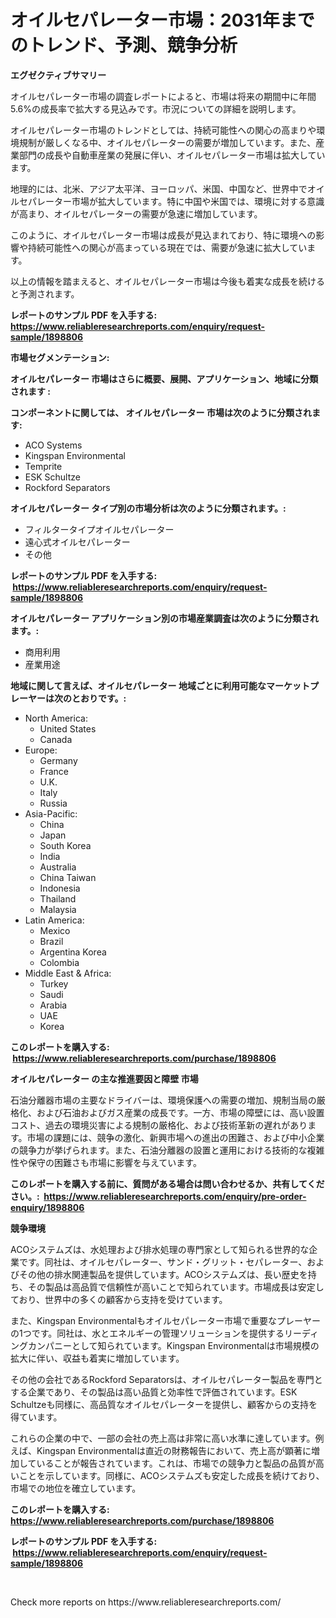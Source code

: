 <p><h1>オイルセパレーター市場：2031年までのトレンド、予測、競争分析</h1></p><p><strong>エグゼクティブサマリー</strong></p>
<p><p>オイルセパレーター市場の調査レポートによると、市場は将来の期間中に年間5.6%の成長率で拡大する見込みです。市況についての詳細を説明します。</p><p>オイルセパレーター市場のトレンドとしては、持続可能性への関心の高まりや環境規制が厳しくなる中、オイルセパレーターの需要が増加しています。また、産業部門の成長や自動車産業の発展に伴い、オイルセパレーター市場は拡大しています。</p><p>地理的には、北米、アジア太平洋、ヨーロッパ、米国、中国など、世界中でオイルセパレーター市場が拡大しています。特に中国や米国では、環境に対する意識が高まり、オイルセパレーターの需要が急速に増加しています。</p><p>このように、オイルセパレーター市場は成長が見込まれており、特に環境への影響や持続可能性への関心が高まっている現在では、需要が急速に拡大しています。</p><p>以上の情報を踏まえると、オイルセパレーター市場は今後も着実な成長を続けると予測されます。</p></p>
<p><strong>レポートのサンプル PDF を入手する: <a href="https://www.reliableresearchreports.com/enquiry/request-sample/1898806">https://www.reliableresearchreports.com/enquiry/request-sample/1898806</a></strong></p>
<p><strong>市場セグメンテーション:</strong></p>
<p><strong> オイルセパレーター 市場はさらに概要、展開、アプリケーション、地域に分類されます :</strong></p>
<p><strong>コンポーネントに関しては、 オイルセパレーター 市場は次のように分類されます: &nbsp;</strong></p>
<p><ul><li>ACO Systems</li><li>Kingspan Environmental</li><li>Temprite</li><li>ESK Schultze</li><li>Rockford Separators</li></ul></p>
<p><strong> オイルセパレーター タイプ別の市場分析は次のように分類されます。:</strong></p>
<p><ul><li>フィルタータイプオイルセパレーター</li><li>遠心式オイルセパレーター</li><li>その他</li></ul></p>
<p><strong>レポートのサンプル PDF を入手する: &nbsp;<a href="https://www.reliableresearchreports.com/enquiry/request-sample/1898806">https://www.reliableresearchreports.com/enquiry/request-sample/1898806</a></strong></p>
<p><strong> オイルセパレーター アプリケーション別の市場産業調査は次のように分類されます。:</strong></p>
<p><ul><li>商用利用</li><li>産業用途</li></ul></p>
<p><strong>地域に関して言えば、オイルセパレーター 地域ごとに利用可能なマーケットプレーヤーは次のとおりです。:</strong></p>
<p><ul>
    <li>
        North America:
        <ul>
            <li>United States</li>
            <li>Canada</li>
        </ul>
    </li>
    <li>
        Europe:
        <ul>
            <li>Germany</li>
            <li>France</li>
            <li>U.K.</li>
            <li>Italy</li>
            <li>Russia</li>
        </ul>
    </li>
    <li>
        Asia-Pacific:
        <ul>
            <li>China</li>
            <li>Japan</li>
            <li>South Korea</li>
            <li>India</li>
            <li>Australia</li>
            <li>China Taiwan</li>
            <li>Indonesia</li>
            <li>Thailand</li>
            <li>Malaysia</li>
        </ul>
    </li>
    <li>
        Latin America:
        <ul>
            <li>Mexico</li>
            <li>Brazil</li>
            <li>Argentina Korea</li>
            <li>Colombia</li>
        </ul>
    </li>
    <li>
        Middle East & Africa:
        <ul>
            <li>Turkey</li>
            <li>Saudi</li>
            <li>Arabia</li>
            <li>UAE</li>
            <li>Korea</li>
        </ul>
    </li>
    </ul></p>
<p><strong>このレポートを購入する: &nbsp;<a href="https://www.reliableresearchreports.com/purchase/1898806">https://www.reliableresearchreports.com/purchase/1898806</a></strong></p>
<p><strong>オイルセパレーター の主な推進要因と障壁 市場</strong></p>
<p><p>石油分離器市場の主要なドライバーは、環境保護への需要の増加、規制当局の厳格化、および石油およびガス産業の成長です。一方、市場の障壁には、高い設置コスト、過去の環境災害による規制の厳格化、および技術革新の遅れがあります。市場の課題には、競争の激化、新興市場への進出の困難さ、および中小企業の競争力が挙げられます。また、石油分離器の設置と運用における技術的な複雑性や保守の困難さも市場に影響を与えています。</p></p>
<p><strong>このレポートを購入する前に、質問がある場合は問い合わせるか、共有してください。:&nbsp; <a href="https://www.reliableresearchreports.com/enquiry/pre-order-enquiry/1898806">https://www.reliableresearchreports.com/enquiry/pre-order-enquiry/1898806</a></strong></p>
<p><strong>競争環境</strong></p>
<p><p>ACOシステムズは、水処理および排水処理の専門家として知られる世界的な企業です。同社は、オイルセパレーター、サンド・グリット・セパレーター、およびその他の排水関連製品を提供しています。ACOシステムズは、長い歴史を持ち、その製品は高品質で信頼性が高いことで知られています。市場成長は安定しており、世界中の多くの顧客から支持を受けています。</p><p>また、Kingspan Environmentalもオイルセパレーター市場で重要なプレーヤーの1つです。同社は、水とエネルギーの管理ソリューションを提供するリーディングカンパニーとして知られています。Kingspan Environmentalは市場規模の拡大に伴い、収益も着実に増加しています。</p><p>その他の会社であるRockford Separatorsは、オイルセパレーター製品を専門とする企業であり、その製品は高い品質と効率性で評価されています。ESK Schultzeも同様に、高品質なオイルセパレーターを提供し、顧客からの支持を得ています。</p><p>これらの企業の中で、一部の会社の売上高は非常に高い水準に達しています。例えば、Kingspan Environmentalは直近の財務報告において、売上高が顕著に増加していることが報告されています。これは、市場での競争力と製品の品質が高いことを示しています。同様に、ACOシステムズも安定した成長を続けており、市場での地位を確立しています。</p></p>
<p><strong>このレポートを購入する: &nbsp; <a href="https://www.reliableresearchreports.com/purchase/1898806">https://www.reliableresearchreports.com/purchase/1898806</a></strong></p>
<p><strong>レポートのサンプル PDF を入手する: &nbsp;<a href="https://www.reliableresearchreports.com/enquiry/request-sample/1898806">https://www.reliableresearchreports.com/enquiry/request-sample/1898806</a></strong><strong></strong></p>
<p>&nbsp;</p>
<p>Check more reports on https://www.reliableresearchreports.com/</p>